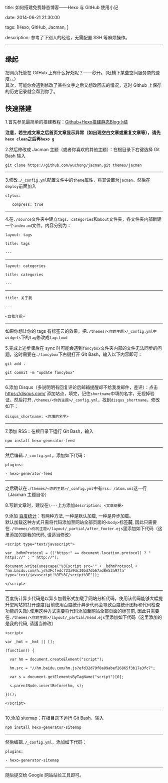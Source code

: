title: 如何搭建免费静态博客——Hexo 与 GitHub 使用小记

date: 2014-06-21 21:30:00

tags: [Hexo, GitHub, Jacman, ]

description: 参考了下别人的经验，无需配置 SSH 等麻烦操作。

---
## 缘起

把网页托管在 GitHub 上有什么好处呢？——秒开。（吐槽下某些空间服务商的速度。。）  
其次，可能你会遇到修改了某些文字之后又想改回去的情况，这时 Github 上保存的历史记录就会帮到你了。

## 快速搭建

1.首先参见最简单的搭建教程：[Github+Hexo搭建静态Blog小结](http://wsgzao.github.io/post/hexo-guide/)

**注意，若生成文章之后首页文章显示异常（如出现空白文章或重复文章等），请先`hexo clean`之后再`hexo g`**

2.然后修改成 Jacman 主题（或者你喜欢的其他主题）：在根目录下右键选择 Git Bash 输入
    
    
    git clone https://github.com/wuchong/jacman.git themes/jacman  
  
---  
  
3.修改`./_config.yml`配置文件中的`theme`属性，将其设置为`jacman`。然后在`deploy`前面加入
    
    
    stylus:
    
       compress: true  
  
---  
  
4.在`./source`文件夹中建立`tags`、`categories`和`about`文件夹，各文件夹内部新建一个`index.md`文件。内容分别为：
    
    
    layout: tags
    
    title: tags
    
    ---  
  
---  
      
    
    layout: categories
    
    title: categories
    
    ---  
  
---  
      
    
    title: 关于我
    
    ---
    
    <自我介绍>  
  
---  
  
如果你想让你的 tags 有标签云的效果，把`./themes/<你的主题>/_config.yml中widgets`下的`tag`修改成`tagcloud`

5.完成上述步骤后在 sync 时可能会遇到`fancybox`文件夹内部的文件无法同步的问题，这时需要在`./fancybox`下右键打开 Git Bash，输入以下内容即可：
    
    
    git add .
    
    git commit -m "update fancybox"  
  
---  
  
6.添加 Disqus（多说明明有回复评论后邮箱提醒却不给我发邮件，差评）：点击 <https://disqus.com/> 添加站点，填完，记住`shortname`中填的名字，无视掉验证。然后打开`./themes/<你的主题>/_config.yml`，找到`disqus_shortname`，修改如下：
    
    
    disqus_shortname: <你填的名字>  
  
---  
  
7.添加 RSS：在根目录下运行 Git Bash，输入
    
    
    npm install hexo-generator-feed  
  
---  
  
然后编辑`./_config.yml`，添加如下代码：
    
    
    plugins:
    
    - hexo-generator-feed  
  
---  
  
之后确认在`./themes/<你的主题>/_config.yml`中有`rss: /atom.xml`这一行（Jacman 主题自带）

8.写新文章时，建议在`\---`上方添加`description: <文章纲要>`

9.添加 [百度统计](http://tongji.baidu.com/web/welcome/login)：有两种方法, 一种是默认加载, 一种是异步加载。  
默认加载这种方式只需将代码添加至网站全部页面的`<body>`标签**前**, 因此只需要在`./themes/<你的主题>/layout/_partial/after_footer.ejs`里添加如下代码（这里添加的是我的代码, 请适当修改）
    
    
    <script type="text/javascript">
    
    var _bdhmProtocol = (("https:" == document.location.protocol) ? " https://" : " http://");
    
    document.write(unescape("%3Cscript src='" + _bdhmProtocol + "hm.baidu.com/h.js%3Fcfedc723a9dc30bd7db67ad8e53a97fa' type='text/javascript'%3E%3C/script%3E"));
    
    </script>  
  
---  
  
百度统计异步代码是以异步加载形式加载了网站分析代码，使用该代码能够大幅提升您网站的打开速度(目前使用百度统计异步代码会导致百度统计图标和代码检查功能的失效).使用这种方式需要将代码添加至网站全部页面的标签前, 因此只需要在`./themes/<你的主题>/layout/_partial/head.ejs`里添加如下代码（这里添加的是我的代码, 请适当修改）
    
    
    <script>
    
    var _hmt = _hmt || [];
    
    (function() {
    
      var hm = document.createElement("script");
    
      hm.src = "//hm.baidu.com/hm.js?efd32d79f8a09abef26865f3b17a3fc7";
    
      var s = document.getElementsByTagName("script")[0]; 
    
      s.parentNode.insertBefore(hm, s);
    
    })();
    
    </script>  
  
---  
  
10.添加 sitemap：在根目录下运行 Git Bash，输入
    
    
    npm install hexo-generator-sitemap  
  
---  
  
然后编辑`./_config.yml`，添加如下代码：
    
    
    plugins:
    
    - hexo-generator-sitemap  
  
---  
  
随后提交给 Google 网站站长工具即可。
